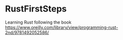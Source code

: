 # RustFirstSteps
Learning Rust following the book https://www.oreilly.com/library/view/programming-rust-2nd/9781492052586/ 
